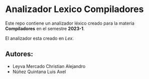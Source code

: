 # Analizador Lexico Compiladores

Este repo contiene un analizador léxico creado para la materia **Compiladores** en el semestre **2023-1**.

El analizador esta creado en *Lex*.

## Autores:

- Leyva Mercado Christian Alejandro
- Núñez Quintana Luis Axel